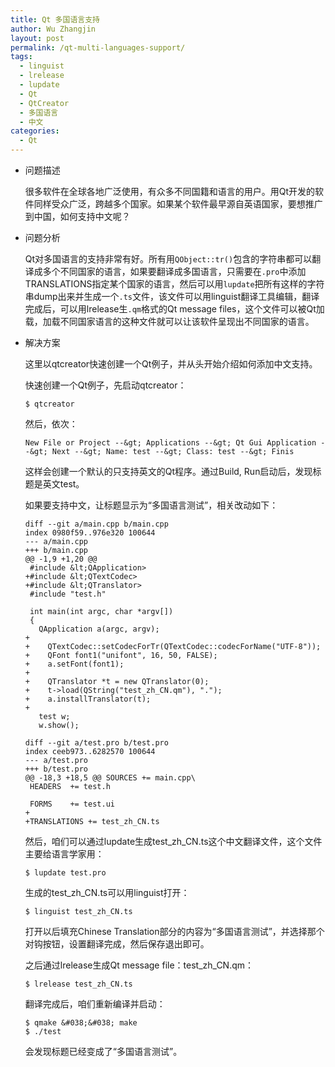 ```yaml
---
title: Qt 多国语言支持
author: Wu Zhangjin
layout: post
permalink: /qt-multi-languages-support/
tags:
  - linguist
  - lrelease
  - lupdate
  - Qt
  - QtCreator
  - 多国语言
  - 中文
categories:
  - Qt
---
```

* 问题描述

  很多软件在全球各地广泛使用，有众多不同国籍和语言的用户。用Qt开发的软件同样受众广泛，跨越多个国家。如果某个软件最早源自英语国家，要想推广到中国，如何支持中文呢？

* 问题分析

  Qt对多国语言的支持非常有好。所有用`QObject::tr()`包含的字符串都可以翻译成多个不同国家的语言，如果要翻译成多国语言，只需要在`.pro`中添加TRANSLATIONS指定某个国家的语言，然后可以用`lupdate`把所有这样的字符串dump出来并生成一个`.ts`文件，该文件可以用linguist翻译工具编辑，翻译完成后，可以用lrelease生`.qm`格式的Qt message files，这个文件可以被Qt加载，加载不同国家语言的这种文件就可以让该软件呈现出不同国家的语言。

* 解决方案

  这里以qtcreator快速创建一个Qt例子，并从头开始介绍如何添加中文支持。

  快速创建一个Qt例子，先启动qtcreator：

      $ qtcreator

  然后，依次：

      New File or Project --&gt; Applications --&gt; Qt Gui Application --&gt; Next --&gt; Name: test --&gt; Class: test --&gt; Finis

  这样会创建一个默认的只支持英文的Qt程序。通过Build, Run启动后，发现标题是英文test。

  如果要支持中文，让标题显示为“多国语言测试”，相关改动如下：

      diff --git a/main.cpp b/main.cpp
      index 0980f59..976e320 100644
      --- a/main.cpp
      +++ b/main.cpp
      @@ -1,9 +1,20 @@
       #include &lt;QApplication>
      +#include &lt;QTextCodec>
      +#include &lt;QTranslator>
       #include "test.h"
      
       int main(int argc, char *argv[])
       {
         QApplication a(argc, argv);
      +
      +    QTextCodec::setCodecForTr(QTextCodec::codecForName("UTF-8"));
      +    QFont font1("unifont", 16, 50, FALSE);
      +    a.setFont(font1);
      +
      +    QTranslator *t = new QTranslator(0);
      +    t->load(QString("test_zh_CN.qm"), ".");
      +    a.installTranslator(t);
      +
         test w;
         w.show();
      
      diff --git a/test.pro b/test.pro
      index ceeb973..6282570 100644
      --- a/test.pro
      +++ b/test.pro
      @@ -18,3 +18,5 @@ SOURCES += main.cpp\
       HEADERS  += test.h
      
       FORMS    += test.ui
      +
      +TRANSLATIONS += test_zh_CN.ts

  然后，咱们可以通过lupdate生成test\_zh\_CN.ts这个中文翻译文件，这个文件主要给语言学家用：

      $ lupdate test.pro

  生成的test\_zh\_CN.ts可以用linguist打开：

      $ linguist test_zh_CN.ts

  打开以后填充Chinese Translation部分的内容为“多国语言测试”，并选择那个对钩按钮，设置翻译完成，然后保存退出即可。

  之后通过lrelease生成Qt message file：test\_zh\_CN.qm：

      $ lrelease test_zh_CN.ts

  翻译完成后，咱们重新编译并启动：

      $ qmake &#038;&#038; make
      $ ./test

  会发现标题已经变成了“多国语言测试”。
